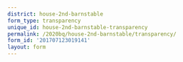 ```yaml
---
district: house-2nd-barnstable
form_type: transparency
unique_id: house-2nd-barnstable-transparency
permalink: /2020bq/house-2nd-barnstable/transparency/
form_id: '201707123019141'
layout: form
---
```

